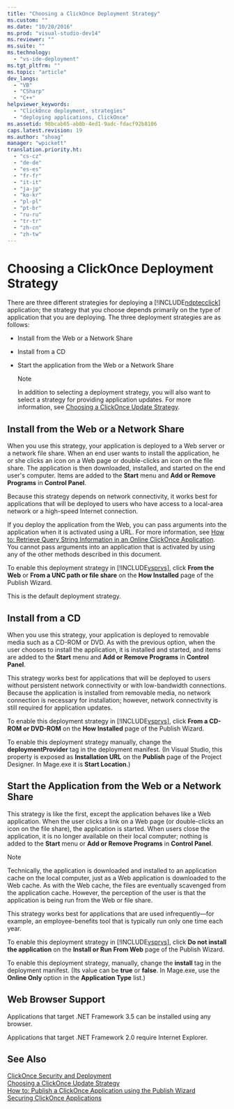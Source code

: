 ```yaml
---
title: "Choosing a ClickOnce Deployment Strategy"
ms.custom: ""
ms.date: "10/20/2016"
ms.prod: "visual-studio-dev14"
ms.reviewer: ""
ms.suite: ""
ms.technology: 
  - "vs-ide-deployment"
ms.tgt_pltfrm: ""
ms.topic: "article"
dev_langs: 
  - "VB"
  - "CSharp"
  - "C++"
helpviewer_keywords: 
  - "ClickOnce deployment, strategies"
  - "deploying applications, ClickOnce"
ms.assetid: 98bcab65-ab8b-4ed1-9adc-fdacf92b8106
caps.latest.revision: 19
ms.author: "shoag"
manager: "wpickett"
translation.priority.ht: 
  - "cs-cz"
  - "de-de"
  - "es-es"
  - "fr-fr"
  - "it-it"
  - "ja-jp"
  - "ko-kr"
  - "pl-pl"
  - "pt-br"
  - "ru-ru"
  - "tr-tr"
  - "zh-cn"
  - "zh-tw"
---
```

# Choosing a ClickOnce Deployment Strategy
There are three different strategies for deploying a [!INCLUDE[ndptecclick](../deployment/includes/ndptecclick_md.md)] application; the strategy that you choose depends primarily on the type of application that you are deploying. The three deployment strategies are as follows:  
  
-   Install from the Web or a Network Share  
  
-   Install from a CD  
  
-   Start the application from the Web or a Network Share  
  
    > [!NOTE]
    >  In addition to selecting a deployment strategy, you will also want to select a strategy for providing application updates. For more information, see [Choosing a ClickOnce Update Strategy](../deployment/choosing-a-clickonce-update-strategy.md).  
  
## Install from the Web or a Network Share  
 When you use this strategy, your application is deployed to a Web server or a network file share. When an end user wants to install the application, he or she clicks an icon on a Web page or double-clicks an icon on the file share. The application is then downloaded, installed, and started on the end user's computer. Items are added to the **Start** menu and **Add or Remove Programs** in **Control Panel**.  
  
 Because this strategy depends on network connectivity, it works best for applications that will be deployed to users who have access to a local-area network or a high-speed Internet connection.  
  
 If you deploy the application from the Web, you can pass arguments into the application when it is activated using a URL. For more information, see [How to: Retrieve Query String Information in an Online ClickOnce Application](../deployment/how-to--retrieve-query-string-information-in-an-online-clickonce-application.md). You cannot pass arguments into an application that is activated by using any of the other methods described in this document.  
  
 To enable this deployment strategy in [!INCLUDE[vsprvs](../code-quality/includes/vsprvs_md.md)], click **From the Web** or **From a UNC path or file share** on the **How Installed** page of the Publish Wizard.  
  
 This is the default deployment strategy.  
  
## Install from a CD  
 When you use this strategy, your application is deployed to removable media such as a CD-ROM or DVD. As with the previous option, when the user chooses to install the application, it is installed and started, and items are added to the **Start** menu and **Add or Remove Programs** in **Control Panel**.  
  
 This strategy works best for applications that will be deployed to users without persistent network connectivity or with low-bandwidth connections. Because the application is installed from removable media, no network connection is necessary for installation; however, network connectivity is still required for application updates.  
  
 To enable this deployment strategy in [!INCLUDE[vsprvs](../code-quality/includes/vsprvs_md.md)], click **From a CD-ROM or DVD-ROM** on the **How Installed** page of the Publish Wizard.  
  
 To enable this deployment strategy manually, change the **deploymentProvider** tag in the deployment manifest. (In Visual Studio, this property is exposed as **Installation URL** on the **Publish** page of the Project Designer. In Mage.exe it is **Start Location**.)  
  
## Start the Application from the Web or a Network Share  
 This strategy is like the first, except the application behaves like a Web application. When the user clicks a link on a Web page (or double-clicks an icon on the file share), the application is started. When users close the application, it is no longer available on their local computer; nothing is added to the **Start** menu or **Add or Remove Programs** in **Control Panel**.  
  
> [!NOTE]
>  Technically, the application is downloaded and installed to an application cache on the local computer, just as a Web application is downloaded to the Web cache. As with the Web cache, the files are eventually scavenged from the application cache. However, the perception of the user is that the application is being run from the Web or file share.  
  
 This strategy works best for applications that are used infrequently—for example, an employee-benefits tool that is typically run only one time each year.  
  
 To enable this deployment strategy in [!INCLUDE[vsprvs](../code-quality/includes/vsprvs_md.md)], click **Do not install the application** on the **Install or Run From Web** page of the Publish Wizard.  
  
 To enable this deployment strategy, manually, change the **install** tag in the deployment manifest. (Its value can be **true** or **false**. In Mage.exe, use the **Online Only** option in the **Application Type** list.)  
  
## Web Browser Support  
 Applications that target .NET Framework 3.5 can be installed using any browser.  
  
 Applications that target .NET Framework 2.0 require Internet Explorer.  
  
## See Also  
 [ClickOnce Security and Deployment](../deployment/clickonce-security-and-deployment.md)   
 [Choosing a ClickOnce Update Strategy](../deployment/choosing-a-clickonce-update-strategy.md)   
 [How to: Publish a ClickOnce Application using the Publish Wizard](../deployment/how-to--publish-a-clickonce-application-using-the-publish-wizard.md)   
 [Securing ClickOnce Applications](../deployment/securing-clickonce-applications.md)